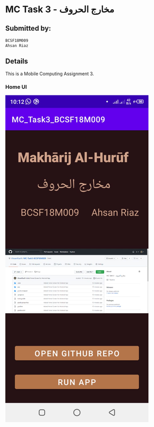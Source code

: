 # MC Task 3 - مخارج الحروف

## Submitted by:
	BCSF18M009
	Ahsan Riaz
	
## Details
This is a Mobile Computing Assignment 3.

### Home UI
![Home UI](home_ui.jpeg)